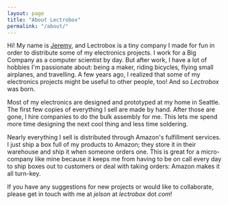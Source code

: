 ```yaml
---
layout: page
title: "About Lectrobox"
permalink: "/about/"
---
```


Hi! My name is [Jeremy](https://www.circlemud.org/jelson), and
Lectrobox is a tiny company I made for fun in order to distribute some
of my electronics projects. I work for a Big Company as a computer
scientist by day. But after work, I have a lot of hobbies I'm
passionate about: being a maker, riding bicycles, flying small
airplanes, and travelling.  A few years ago, I realized that some of
my electronics projects might be useful to other people, too! And so
<em>Lectrobox</em> was born.

Most of my electronics are designed and prototyped at my home in
Seattle. The first few copies of everything I sell are made by
hand. After those are gone, I hire companies to do the bulk assembly
for me. This lets me spend more time designing the next cool thing and
less time soldering.

Nearly everything I sell is distributed through Amazon's fulfillment
services. I just ship a box full of my products to Amazon; they store
it in their warehouse and ship it when someone orders one. This is
great for a micro-company like mine because it keeps me from having to
be on call every day to ship boxes out to customers or deal with
taking orders: Amazon makes it all turn-key.

If you have any suggestions for new projects or would like to
collaborate, please get in touch with me at <em>jelson</em> at
<em>lectrobox</em> dot <em>com</em>!
